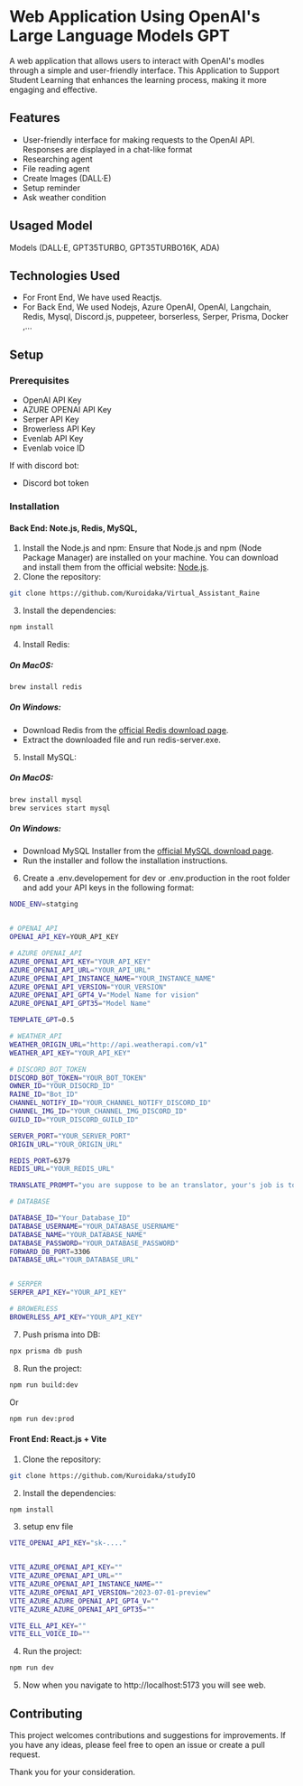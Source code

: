 # Web Application Using OpenAI's Large Language Models GPT

A web application that allows users to interact with OpenAI's modles through a simple and user-friendly interface.
This Application to Support Student Learning that enhances the learning process, making it more engaging and effective.


## Features
- User-friendly interface for making requests to the OpenAI API. Responses are displayed in a chat-like format
- Researching agent
- File reading agent
- Create Images (DALL·E)
- Setup reminder
- Ask weather condition

## Usaged Model
Models (DALL·E, GPT35TURBO, GPT35TURBO16K, ADA)

## Technologies Used
- For Front End, We have used Reactjs.
- For Back End, We used Nodejs, Azure OpenAI, OpenAI, Langchain,​ Redis, Mysql, Discord.js,​ puppeteer, borserless, Serper, Prisma, Docker​,...

## Setup
### Prerequisites
- OpenAI API Key
- AZURE OPENAI API Key
- Serper API Key
- Browerless API Key
- Evenlab API Key
- Evenlab voice ID

If with discord bot:
- Discord bot token


### Installation
#### Back End: Note.js, Redis, MySQL, 
1. Install the Node.js and npm:
Ensure that Node.js and npm (Node Package Manager) are installed on your machine. You can download and install them from the official website: <a href="https://nodejs.org/en" target="_blank">Node.js</a>.
2. Clone the repository:
```sh
git clone https://github.com/Kuroidaka/Virtual_Assistant_Raine
```
3. Install the dependencies:
```sh
npm install
```
4. Install Redis:
##### On MacOS:
```sh
brew install redis
```
##### On Windows:
- Download Redis from the <a href="https://redis.io/download/" target="_blank">official Redis download page</a>.
- Extract the downloaded file and run redis-server.exe.
5. Install MySQL:
##### On MacOS:
```sh
brew install mysql
brew services start mysql
```
##### On Windows:
- Download MySQL Installer from the <a href="https://www.mysql.com/downloads/" target="_blank">official MySQL download page</a>.
- Run the installer and follow the installation instructions.
6. Create a .env.developement for dev or .env.production in the root folder and add your API keys in the following format:
```sh
NODE_ENV=statging


# OPENAI_API
OPENAI_API_KEY=YOUR_API_KEY

# AZURE OPENAI_API
AZURE_OPENAI_API_KEY="YOUR_API_KEY"
AZURE_OPENAI_API_URL="YOUR_API_URL"
AZURE_OPENAI_API_INSTANCE_NAME="YOUR_INSTANCE_NAME"
AZURE_OPENAI_API_VERSION="YOUR_VERSION"
AZURE_OPENAI_API_GPT4_V="Model Name for vision"
AZURE_OPENAI_API_GPT35="Model Name"

TEMPLATE_GPT=0.5

# WEATHER_API
WEATHER_ORIGIN_URL="http://api.weatherapi.com/v1"
WEATHER_API_KEY="YOUR_API_KEY"

# DISCORD_BOT_TOKEN
DISCORD_BOT_TOKEN="YOUR_BOT_TOKEN"
OWNER_ID="YOUR_DISOCRD_ID"
RAINE_ID="Bot_ID"
CHANNEL_NOTIFY_ID="YOUR_CHANNEL_NOTIFY_DISCORD_ID"
CHANNEL_IMG_ID="YOUR_CHANNEL_IMG_DISCORD_ID"
GUILD_ID="YOUR_DISCORD_GUILD_ID"

SERVER_PORT="YOUR_SERVER_PORT"
ORIGIN_URL="YOUR_ORIGIN_URL"

REDIS_PORT=6379
REDIS_URL="YOUR_REDIS_URL"

TRANSLATE_PROMPT="you are suppose to be an translator, your's job is to translate the text into english, with 5 explaination and usage examples of that case in Japanese, and you are a loyal assistant of Raine"

# DATABASE

DATABASE_ID="Your_Database_ID"
DATABASE_USERNAME="YOUR_DATABASE_USERNAME"
DATABASE_NAME="YOUR_DATABASE_NAME"
DATABASE_PASSWORD="YOUR_DATABASE_PASSWORD"
FORWARD_DB_PORT=3306
DATABASE_URL="YOUR_DATABASE_URL"


# SERPER
SERPER_API_KEY="YOUR_API_KEY"

# BROWERLESS
BROWERLESS_API_KEY="YOUR_API_KEY"


```

7. Push prisma into DB:
```sh
npx prisma db push
```

8. Run the project:
```sh
npm run build:dev
```
Or
```sh
npm run dev:prod
```

#### Front End: React.js + Vite
1. Clone the repository:
```sh
git clone https://github.com/Kuroidaka/studyIO
```
2. Install the dependencies:
```sh
npm install
```
3. setup env file
```sh
VITE_OPENAI_API_KEY="sk-...."


VITE_AZURE_OPENAI_API_KEY=""
VITE_AZURE_OPENAI_API_URL=""
VITE_AZURE_OPENAI_API_INSTANCE_NAME=""
VITE_AZURE_OPENAI_API_VERSION="2023-07-01-preview"
VITE_AZURE_AZURE_OPENAI_API_GPT4_V=""
VITE_AZURE_AZURE_OPENAI_API_GPT35=""

VITE_ELL_API_KEY=""
VITE_ELL_VOICE_ID=""


```


4. Run the project:
```sh
npm run dev
```
5. Now when you navigate to http://localhost:5173 you will see web.


## Contributing

This project welcomes contributions and suggestions for improvements. If you have any ideas, please feel free to open an issue or create a pull request.

Thank you for your consideration.

